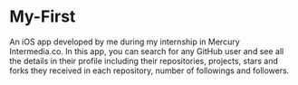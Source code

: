 # My-First
An iOS app developed by me during my internship in Mercury Intermedia.co. In this app, you can search for any GitHub user and see all the details in their profile including their repositories, projects, stars and forks they received in each repository, number of followings and followers. 
